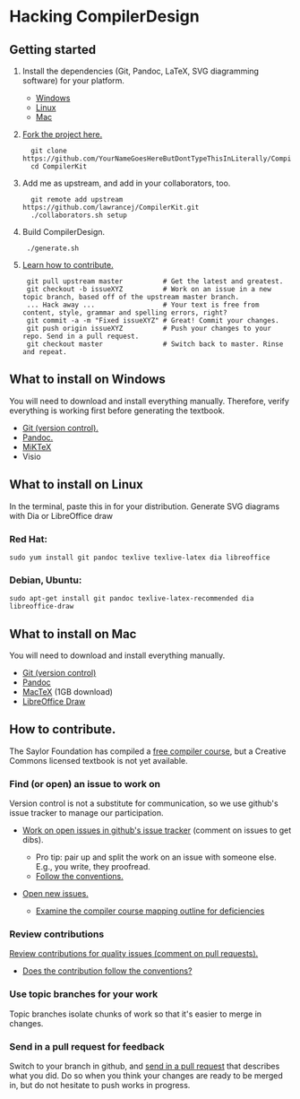 Hacking CompilerDesign
======================
## Getting started
1. Install the dependencies (Git, Pandoc, LaTeX, SVG diagramming software) for your platform.
    - [Windows](#what-to-install-on-windows)
    - [Linux](#what-to-install-on-linux)
    - [Mac](#what-to-install-on-mac)

2. [Fork the project here.](https://github.com/lawrancej/CompilerDesign/fork)

         git clone https://github.com/YourNameGoesHereButDontTypeThisInLiterally/CompilerKit.git
         cd CompilerKit

3. Add me as upstream, and add in your collaborators, too.

         git remote add upstream https://github.com/lawrancej/CompilerKit.git
         ./collaborators.sh setup

4. Build CompilerDesign.

        ./generate.sh

5. [Learn how to contribute.](#how-to-contribute)

        git pull upstream master          # Get the latest and greatest.
        git checkout -b issueXYZ          # Work on an issue in a new topic branch, based off of the upstream master branch.
        ... Hack away ...                 # Your text is free from content, style, grammar and spelling errors, right?
        git commit -a -m "Fixed issueXYZ" # Great! Commit your changes.
        git push origin issueXYZ          # Push your changes to your repo. Send in a pull request.
        git checkout master               # Switch back to master. Rinse and repeat.

## What to install on Windows
You will need to download and install everything manually.
Therefore, verify everything is working first before generating the textbook.

 - [Git (version control).](http://git-scm.com/downloads)
 - [Pandoc.](http://johnmacfarlane.net/pandoc/installing.html)
 - [MiKTeX](http://miktex.org/2.9/setup)
 - Visio

## What to install on Linux
In the terminal, paste this in for your distribution. Generate SVG diagrams with Dia or LibreOffice draw

### Red Hat:

    sudo yum install git pandoc texlive texlive-latex dia libreoffice

### Debian, Ubuntu:

    sudo apt-get install git pandoc texlive-latex-recommended dia libreoffice-draw

## What to install on Mac
You will need to download and install everything manually.

 - [Git (version control)](http://git-scm.com/downloads)
 - [Pandoc](http://johnmacfarlane.net/pandoc/installing.html)
 - [MacTeX](http://mirror.ctan.org/systems/mac/mactex/MacTeX.mpkg.zip) (1GB download)
 - [LibreOffice Draw](http://www.libreoffice.org/download/)

## How to contribute.
The Saylor Foundation has compiled a [free compiler course](http://www.saylor.org/courses/cs304/), but a Creative Commons licensed textbook is not yet available.

### Find (or open) an issue to work on
Version control is not a substitute for communication, so we use github's issue tracker to manage our participation.

 - [Work on open issues in github's issue tracker](https://github.com/lawrancej/CompilerDesign/issues) (comment on issues to get dibs).
   * Pro tip: pair up and split the work on an issue with someone else. E.g., you write, they proofread.
   * [Follow the conventions.](CONVENTIONS.md)

 - [Open new issues.](https://github.com/lawrancej/CompilerKit/issues/new)
   * [Examine the compiler course mapping outline for deficiencies](http://www.saylor.org/content/coursemapping/CourseMappingFormCS304.xls)

### Review contributions
[Review contributions for quality issues (comment on pull requests).](https://github.com/lawrancej/CompilerDesign/pulls)

 - [Does the contribution follow the conventions?](CONVENTIONS.md)

### Use topic branches for your work
Topic branches isolate chunks of work so that it's easier to merge in changes.

### Send in a pull request for feedback
Switch to your branch in github, and [send in a pull request](https://github.com/lawrancej/CompilerDesign/pull/new/master) that describes what you did.
Do so when you think your changes are ready to be merged in, but do not hesitate to push works in progress.
